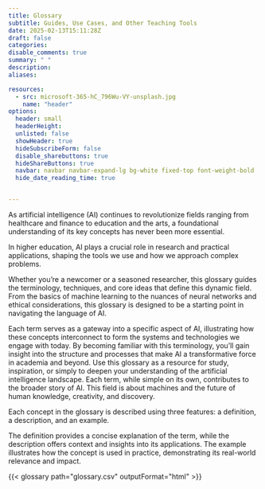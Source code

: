 ```yaml
---
title: Glossary
subtitle: Guides, Use Cases, and Other Teaching Tools
date: 2025-02-13T15:11:28Z 
draft: false
categories:  
disable_comments: true
summary: " "
description:
aliases:

resources:
  - src: microsoft-365-hC_796Wu-VY-unsplash.jpg
    name: "header"
options:
  header: small
  headerHeight:
  unlisted: false
  showHeader: true
  hideSubscribeForm: false
  disable_sharebuttons: true
  hideShareButtons: true
  navbar: navbar navbar-expand-lg bg-white fixed-top font-weight-bold
  hide_date_reading_time: true


---
```


<div class="row">
<div class="col-md-6 offset-md-3 col-10 offset-1">

As artificial intelligence (AI) continues to revolutionize fields ranging from healthcare and finance to education and the arts, a foundational understanding of its key concepts has never been more essential. 

In higher education, AI plays a crucial role in research and practical applications, shaping the tools we use and how we approach complex problems. 

Whether you’re a newcomer or a seasoned researcher, this glossary guides the terminology, techniques, and core ideas that define this dynamic field. From the basics of machine learning to the nuances of neural networks and ethical considerations, this glossary is designed to be a starting point in navigating the language of AI. 

Each term serves as a gateway into a specific aspect of AI, illustrating how these concepts interconnect to form the systems and technologies we engage with today. By becoming familiar with this terminology, you’ll gain insight into the structure and processes that make AI a transformative force in academia and beyond. Use this glossary as a resource for study, inspiration, or simply to deepen your understanding of the artificial intelligence landscape. Each term, while simple on its own, contributes to the broader story of AI. This field is about machines and the future of human knowledge, creativity, and discovery. 

Each concept in the glossary is described using three features: a definition, a description, and an example. 

The definition provides a concise explanation of the term, while the description offers context and insights into its applications. The example illustrates how the concept is used in practice, demonstrating its real-world relevance and impact. 


{{< glossary path="glossary.csv" outputFormat="html" >}}
</div>
</div>